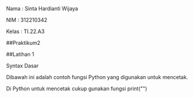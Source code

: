 Nama : Sinta Hardianti Wijaya

NIM : 312210342

Kelas : TI.22.A3

##Praktikum2

##Latihan 1

Syntax Dasar

Dibawah ini adalah contoh fungsi Python yang digunakan untuk mencetak. 

Di Python untuk mencetak cukup gunakan fungsi print("")
